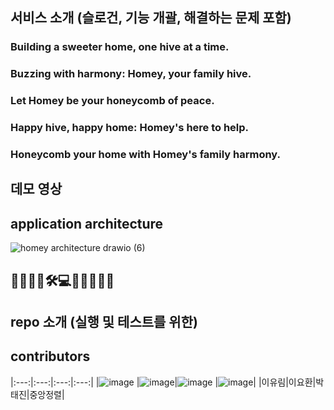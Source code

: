 ## 서비스 소개 (슬로건, 기능 개괄, 해결하는 문제 포함)

### Building a sweeter home, one hive at a time.
### Buzzing with harmony: Homey, your family hive.
### Let Homey be your honeycomb of peace.
### Happy hive, happy home: Homey's here to help.
### Honeycomb your home with Homey's family harmony.

## 데모 영상

## application architecture
![homey architecture drawio (6)](https://user-images.githubusercontent.com/91039622/228959545-20f721b6-ea8a-405b-976c-40055b6e7dce.png)

## 🍯🐝🎯💡🛠💻📱👩🏻‍💻✨


## repo 소개 (실행 및 테스트를 위한)

## contributors
|:---:|:---:|:---:|:---:|
|![image](https://user-images.githubusercontent.com/91039622/228963171-8cffb28f-c39b-4101-b04d-45edf7d58634.png)
|![image](https://user-images.githubusercontent.com/91039622/228963197-cbec1f92-862e-4428-ad73-a9250f2675a7.png)|![image](https://user-images.githubusercontent.com/91039622/228963038-8957bab9-6ad1-4eb9-87fb-172bb99a25ea.png)
|![image](https://user-images.githubusercontent.com/91039622/228962988-b219eac1-7c63-42ba-9824-ca21160f727d.png)|
|이유림|이요환|박태진|중앙정렬|


<!--

**Here are some ideas to get you started:**

🙋‍♀️ A short introduction - what is your organization all about?
🌈 Contribution guidelines - how can the community get involved?
👩‍💻 Useful resources - where can the community find your docs? Is there anything else the community should know?
🍿 Fun facts - what does your team eat for breakfast?
🧙 Remember, you can do mighty things with the power of [Markdown](https://docs.github.com/github/writing-on-github/getting-started-with-writing-and-formatting-on-github/basic-writing-and-formatting-syntax)
-->
